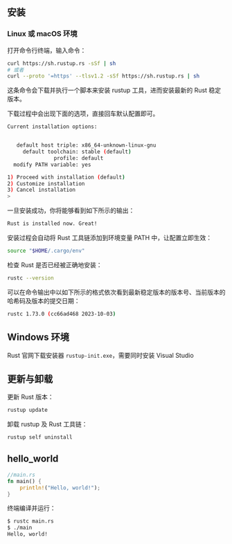 ## 安装

### Linux 或 macOS 环境

打开命令行终端，输入命令：

```bash
curl https://sh.rustup.rs -sSf | sh
# 或者
curl --proto '=https' --tlsv1.2 -sSf https://sh.rustup.rs | sh
```

这条命令会下载并执行一个脚本来安装 rustup 工具，进而安装最新的 Rust 稳定版本。

下载过程中会出现下面的选项，直接回车默认配置即可。

```bash
Current installation options:


   default host triple: x86_64-unknown-linux-gnu
     default toolchain: stable (default)
               profile: default
  modify PATH variable: yes

1) Proceed with installation (default)
2) Customize installation
3) Cancel installation
>  
```

一旦安装成功，你将能够看到如下所示的输出：

```bash
Rust is installed now. Great!
```

安装过程会自动将 Rust 工具链添加到环境变量 PATH 中，让配置立即生效：

```bash
source "$HOME/.cargo/env"
```

检查 Rust 是否已经被正确地安装：

```bash
rustc --version
```

可以在命令输出中以如下所示的格式依次看到最新稳定版本的版本号、当前版本的哈希码及版本的提交日期：

```bash
rustc 1.73.0 (cc66ad468 2023-10-03)
```


## Windows 环境

Rust 官网下载安装器 `rustup-init.exe`，需要同时安装 Visual Studio

## 更新与卸载

更新 Rust 版本：

```bash
rustup update
```

卸载 rustup 及 Rust 工具链：

```bash
rustup self uninstall
```

## hello_world

```rust
//main.rs
fn main() {
    println!("Hello, world!");
}
```

终端编译并运行：

```bash
$ rustc main.rs
$ ./main
Hello, world!
```

